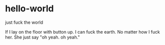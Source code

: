 # hello-world
just fuck the world

If I lay on the floor with button up. I can fuck the earth.
No matter how I fuck her. She just say "oh yeah. oh yeah."

